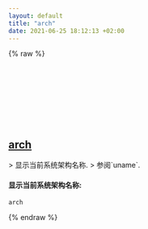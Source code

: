 ```yaml
---
layout: default
title: "arch"
date: 2021-06-25 18:12:13 +02:00
---
```

{% raw %}
<h2 id="arch">
  <a href="/zh/linux/arch.html">arch</a> <a href="#arch"><svg class="icon">
    <use href="/assets/images/unicode_sprite.svg#link" />
  </svg></a>
</h2>
> 显示当前系统架构名称.
> 参阅`uname`.

#### 显示当前系统架构名称:
```shell
arch
```
{% endraw %}